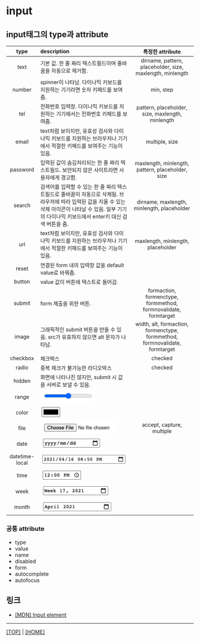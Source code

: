 # input

## input태그의 type과 attribute

|      type      | description                                                                                                                                                                                                   |                              특정한 attribute                               |
| :------------: | :------------------------------------------------------------------------------------------------------------------------------------------------------------------------------------------------------------ | :-------------------------------------------------------------------------: |
|      text      | 기본 값. 한 줄 짜리 텍스트필드이며 줄바꿈을 자동으로 제거함.                                                                                                                                                  |          dirname, pattern, placeholder, size, maxlength, minlength          |
|     number     | spinner이 나타남. 다이나믹 키보드를 지원하는 기기라면 숫자 키패드를 보여줌.                                                                                                                                   |                                  min, step                                  |
|      tel       | 전화번호 입력창. 다이나믹 키보드를 지원하는 기기에서는 전화번호 키패드를 보여줌.                                                                                                                              |              pattern, placeholder, size, maxlength, minlength               |
|     email      | text처럼 보이지만, 유효성 검사와 다이나믹 키보드를 지원하는 브라우저나 기기에서 적절한 키패드를 보여주는 기능이 있음.                                                                                         |                               multiple, size                                |
|    password    | 입력된 값이 숨김처리되는 한 줄 짜리 텍스트필드. 보안되지 않은 사이트라면 사용자에게 경고함.                                                                                                                   |              maxlength, minlength, pattern, placeholder, size               |
|     search     | 검색어를 입력할 수 있는 한 줄 짜리 텍스트필드로 줄바꿈이 자동으로 삭제됨. 브라우저에 따라 입력된 값을 지울 수 있는 삭제 아이콘이 나타날 수 있음. 일부 기기의 다이나믹 키보드에서 enter키 대신 검색 버튼을 줌. |                 dirname, maxlength, minlength, placeholder                  |
|      url       | text처럼 보이지만, 유효성 검사와 다이나믹 키보드를 지원하는 브라우저나 기기에서 적절한 키패드를 보여주는 기능이 있음.                                                                                         |                      maxlength, minlength, placeholder                      |
|     reset      | 연결된 form 내의 입력창 값을 default value로 바꿔줌.                                                                                                                                                          |
|     button     | value 값이 버튼에 텍스트로 들어감.                                                                                                                                                                            |
|     submit     | form 제출을 위한 버튼.                                                                                                                                                                                        |       formaction, formenctype, formmethod, formnovalidate, formtarget       |
|     image      | 그래픽적인 submit 버튼을 만들 수 있음. src가 유효하지 않으면 alt 문자가 나타남.                                                                                                                               | width, alt, formaction, formenctype, formmethod, formnovalidate, formtarget |
|    checkbox    | 체크박스                                                                                                                                                                                                      |                                   checked                                   |
|     radio      | 중복 체크가 불가능한 라디오박스                                                                                                                                                                               |                                   checked                                   |
|     hidden     | 화면에 나타나진 않지만, submit 시 값을 서버로 보낼 수 있음.                                                                                                                                                   |
|     range      | ![range input](range.png)                                                                                                                                                                                     |
|     color      | ![color input](color.png)                                                                                                                                                                                     |
|      file      | ![file input](file.png)                                                                                                                                                                                       |                          accept, capture, multiple                          |
|      date      | ![date input](./date.png)                                                                                                                                                                                     |                                                                             |
| datetime-local | ![datetime-local input](./datetime-local.png)                                                                                                                                                                 |                                                                             |
|      time      | ![time input](./time.png)                                                                                                                                                                                     |                                                                             |
|      week      | ![week input](./week.png)                                                                                                                                                                                     |                                                                             |
|     month      | ![month input](./month.png)                                                                                                                                                                                   |                                                                             |

### 공통 attribute

- type
- value
- name
- disabled
- form
- autocomplete
- autofocus

## 링크

- [[MDN] Input element](https://developer.mozilla.org/en-US/docs/Web/HTML/Element/input)

---

[[TOP]](#input) | [[HOME]](https://github.com/SunYoungKwon/Sun-Woowa.log#-what-i-studied-in-woowacourse)
